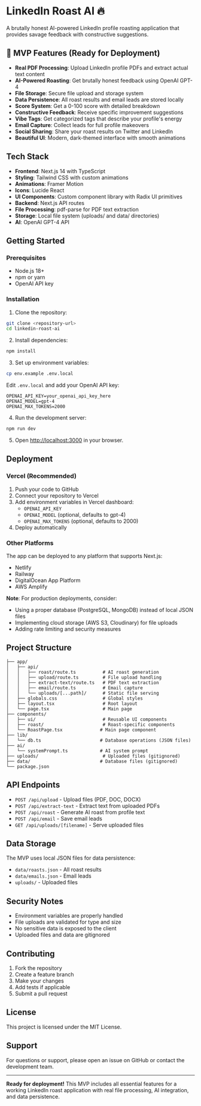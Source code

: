 # LinkedIn Roast AI 🔥

A brutally honest AI-powered LinkedIn profile roasting application that provides savage feedback with constructive suggestions.

## 🚀 MVP Features (Ready for Deployment)

- **Real PDF Processing**: Upload LinkedIn profile PDFs and extract actual text content
- **AI-Powered Roasting**: Get brutally honest feedback using OpenAI GPT-4
- **File Storage**: Secure file upload and storage system
- **Data Persistence**: All roast results and email leads are stored locally
- **Score System**: Get a 0-100 score with detailed breakdown
- **Constructive Feedback**: Receive specific improvement suggestions
- **Vibe Tags**: Get categorized tags that describe your profile's energy
- **Email Capture**: Collect leads for full profile makeovers
- **Social Sharing**: Share your roast results on Twitter and LinkedIn
- **Beautiful UI**: Modern, dark-themed interface with smooth animations

## Tech Stack

- **Frontend**: Next.js 14 with TypeScript
- **Styling**: Tailwind CSS with custom animations
- **Animations**: Framer Motion
- **Icons**: Lucide React
- **UI Components**: Custom component library with Radix UI primitives
- **Backend**: Next.js API routes
- **File Processing**: pdf-parse for PDF text extraction
- **Storage**: Local file system (uploads/ and data/ directories)
- **AI**: OpenAI GPT-4 API

## Getting Started

### Prerequisites

- Node.js 18+ 
- npm or yarn
- OpenAI API key

### Installation

1. Clone the repository:
```bash
git clone <repository-url>
cd linkedin-roast-ai
```

2. Install dependencies:
```bash
npm install
```

3. Set up environment variables:
```bash
cp env.example .env.local
```

Edit `.env.local` and add your OpenAI API key:
```
OPENAI_API_KEY=your_openai_api_key_here
OPENAI_MODEL=gpt-4
OPENAI_MAX_TOKENS=2000
```

4. Run the development server:
```bash
npm run dev
```

5. Open [http://localhost:3000](http://localhost:3000) in your browser.

## Deployment

### Vercel (Recommended)

1. Push your code to GitHub
2. Connect your repository to Vercel
3. Add environment variables in Vercel dashboard:
   - `OPENAI_API_KEY`
   - `OPENAI_MODEL` (optional, defaults to gpt-4)
   - `OPENAI_MAX_TOKENS` (optional, defaults to 2000)
4. Deploy automatically

### Other Platforms

The app can be deployed to any platform that supports Next.js:
- Netlify
- Railway
- DigitalOcean App Platform
- AWS Amplify

**Note**: For production deployments, consider:
- Using a proper database (PostgreSQL, MongoDB) instead of local JSON files
- Implementing cloud storage (AWS S3, Cloudinary) for file uploads
- Adding rate limiting and security measures

## Project Structure

```
├── app/
│   ├── api/
│   │   ├── roast/route.ts          # AI roast generation
│   │   ├── upload/route.ts         # File upload handling
│   │   ├── extract-text/route.ts   # PDF text extraction
│   │   ├── email/route.ts          # Email capture
│   │   └── uploads/[...path]/      # Static file serving
│   ├── globals.css                 # Global styles
│   ├── layout.tsx                  # Root layout
│   └── page.tsx                    # Main page
├── components/
│   ├── ui/                         # Reusable UI components
│   ├── roast/                      # Roast-specific components
│   └── RoastPage.tsx              # Main page component
├── lib/
│   └── db.ts                      # Database operations (JSON files)
├── ai/
│   └── systemPrompt.ts            # AI system prompt
├── uploads/                        # Uploaded files (gitignored)
├── data/                          # Database files (gitignored)
└── package.json
```

## API Endpoints

- `POST /api/upload` - Upload files (PDF, DOC, DOCX)
- `POST /api/extract-text` - Extract text from uploaded PDFs
- `POST /api/roast` - Generate AI roast from profile text
- `POST /api/email` - Save email leads
- `GET /api/uploads/[filename]` - Serve uploaded files

## Data Storage

The MVP uses local JSON files for data persistence:
- `data/roasts.json` - All roast results
- `data/emails.json` - Email leads
- `uploads/` - Uploaded files

## Security Notes

- Environment variables are properly handled
- File uploads are validated for type and size
- No sensitive data is exposed to the client
- Uploaded files and data are gitignored

## Contributing

1. Fork the repository
2. Create a feature branch
3. Make your changes
4. Add tests if applicable
5. Submit a pull request

## License

This project is licensed under the MIT License.

## Support

For questions or support, please open an issue on GitHub or contact the development team.

---

**Ready for deployment!** This MVP includes all essential features for a working LinkedIn roast application with real file processing, AI integration, and data persistence. 